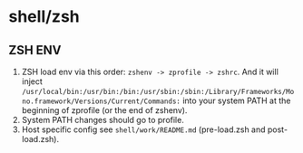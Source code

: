# shell/zsh

## ZSH ENV

1. ZSH load env via this order: `zshenv -> zprofile -> zshrc`. And it will inject
   `/usr/local/bin:/usr/bin:/bin:/usr/sbin:/sbin:/Library/Frameworks/Mono.framework/Versions/Current/Commands:`
   into your system PATH at the beginning of zprofile (or the end of zshenv).
2. System PATH changes should go to profile.
3. Host specific config see `shell/work/README.md` (pre-load.zsh and post-load.zsh).
